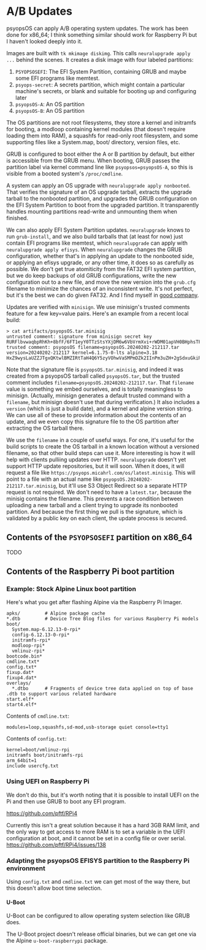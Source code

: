 # A/B Updates

psyopsOS can apply A/B operating system updates.
The work has been done for x86_64;
I think something similar should work for Raspberry Pi but I haven't looked deeply into it.

Images are built with `tk mkimage diskimg`.
This calls `neuralupgrade apply ...` behind the scenes.
It creates a disk image with four labeled partitions:

1. `PSYOPSOSEFI`: The EFI System Partition, containing GRUB and maybe some EFI programs like memtest.
2. `psyops-secret`: A secrets partition, which might contain a particular machine's secrets, or blank and suitable for booting up and configuring later
3. `psyopsOS-A`: An OS partition
4. `psyopsOS-B`: An OS partition

The OS partitions are not root filesystems,
they store a kernel and initramfs for booting,
a modloop containing kernel modules (that doesn't require loading them into RAM),
a squashfs for read-only root filesystem,
and some supporting files like a System.map, boot/ directory, version files, etc.

GRUB is configured to boot either the A or B partition by default,
but either is accessible from the GRUB menu.
When booting, GRUB passes the partition label via kernel command line like `psyopsos=psyopsOS-A`,
so this is visible from a booted system's `/proc/cmdline`.

A system can apply an OS upgrade with `neuralupgrade apply nonbooted`.
That verifies the signature of an OS upgrade tarball,
extracts the upgrade tarball to the nonbooted partition,
and upgrades the GRUB configuration on the EFI System Partition to boot from the upgraded partition.
It transparently handles mounting partitions read-write and unmounting them when finished.

We can also apply EFI System Partition updates.
`neuralupgrade` knows to run `grub-install`,
and we also build tarballs that (at least for now) just contain EFI programs like memtest,
which `neuralupgrade` can apply with `neuralupgrade apply efisys`.
When `neuralupgrade` changes the GRUB configuration,
whether that's in applying an update to the nonbooted side,
or applying an efisys upgrade,
or any other time,
it does so as carefully as possible.
We don't get true atomiticity from the FAT32 EFI system partition,
but we do keep backups of old GRUB configurations,
write the new configuration out to a new file,
and move the new version into the `grub.cfg` filename
to minimize the chances of an inconsistent write.
It's not perfect, but it's the best we can do given FAT32.
And I find myself in [good company](https://crawshaw.io/blog/jsonfile).

Updates are verified with `minisign`.
We use minisign's trusted comments feature for a few key=value pairs.
Here's an example from a recent local build:

```text
> cat artifacts/psyopsOS.tar.minisig
untrusted comment: signature from minisign secret key
RURFlbvwaqbpRhKh+8bfF/6FT1eyY0TTzStsYXjDM6w6VbVrmXvi+rWDM01apVH0BHphsTFNrE15r8LbmZuCe9BcWBm3AQBPiwQ=
trusted comment: psyopsOS filename=psyopsOS.20240202-212117.tar version=20240202-212117 kernel=6.1.75-0-lts alpine=3.18
HxZ9wysLaUZZJTgxQKtwlBMZIRtTaH4Q6Y5zyVOhwVaSMPmDZk2IInPm3uZH+2gSdxuGkiRF1CV68y7w/5ahCg==
```

Note that the signature file is `psyopsOS.tar.minisig`,
and indeed it was created from a psyopsOS tarball called `psyopsOS.tar`,
but the trusted comment includes
`filename=psyopsOS.20240202-212117.tar`.
That `filename` value is something we embed ourselves, and is totally meaningless to minisign.
(Actually, minisign generates a default trusted command with a `filename`,
but minisign doesn't use that during verification.)
It also includes a `version` (which is just a build date),
and a kernel and alpine version string.
We can use all of these to provide information about the contents of an update,
and we even copy this signature file to the OS partition after extracting the OS tarball there.

We use the `filename` in a couple of useful ways.
For one, it's useful for the build scripts to create the OS tarball in a known location
without a versioned filename,
so that other build steps can use it.
More interesting is how it will help with clients pulliing updates over HTTP.
`neuralupgrade` doesn't yet support HTTP update repositories,
but it will soon.
When it does, it will request a file like `https://psyops.micahrl.com/os/latest.minisig`.
This will point to a file with an actual name like `psyopsOS.20240202-212117.tar.minisig`,
but it'll use S3 Object Redirect so a separate HTTP request is not required.
We don't need to have a `latest.tar`,
because the minisig contains the filename.
This prevents a race condition between uploading a new tarball and a client trying to upgrade its nonbooted partition.
And because the first thing we pull is the signature,
which is validated by a public key on each client,
the update process is secured.

## Contents of the `PSYOPSOSEFI` partition on x86_64

TODO

## Contents of the Raspberry Pi boot partition

### Example: Stock Alpine Linux boot partition

Here's what you get after flashing Alpine via the Raspberry Pi Imager.

```text
apks/         # Alpine package cache
*.dtb         # Device Tree Blog files for various Raspberry Pi models
boot/
  System.map-6.12.13-0-rpi*
  config-6.12.13-0-rpi*
  initramfs-rpi*
  modloop-rpi*
  vmlinuz-rpi*
bootcode.bin*
cmdline.txt*
config.txt*
fixup.dat*
fixup4.dat*
overlays/
  *.dtbo      # Fragments of device tree data applied on top of base .dtb to support various related hardware
start.elf*
start4.elf*
```

Contents of `cmdline.txt`:

```text
modules=loop,squashfs,sd-mod,usb-storage quiet console=tty1
```

Contents of `config.txt`:

```text
kernel=boot/vmlinuz-rpi
initramfs boot/initramfs-rpi
arm_64bit=1
include usercfg.txt
```

### Using UEFI on Raspberry Pi

We don't do this, but it's worth noting that it is possible to install UEFI on the Pi
and then use GRUB to boot any EFI program.

<https://github.com/pftf/RPi4>

Currently this isn't a great solution because it has a hard 3GB RAM limit,
and the only way to get access to more RAM
is to set a variable in the UEFI configuration at boot,
and it cannot be set in a config file or over serial.
<https://github.com/pftf/RPi4/issues/138>

### Adapting the psyopsOS EFISYS partition to the Raspberry Pi environment

Using `config.txt` and `cmdline.txt` we can get most of the way there,
but this doesn't allow boot time selection.

#### U-Boot

U-Boot can be configured to allow operating system selection like GRUB does.

The U-Boot project doesn't release official binaries,
but we can get one via the Alpine `u-boot-raspberrypi` package.
